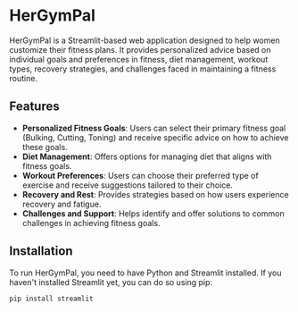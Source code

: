 # HerGymPal

HerGymPal is a Streamlit-based web application designed to help women customize their fitness plans. It provides personalized advice based on individual goals and preferences in fitness, diet management, workout types, recovery strategies, and challenges faced in maintaining a fitness routine.

## Features

- **Personalized Fitness Goals**: Users can select their primary fitness goal (Bulking, Cutting, Toning) and receive specific advice on how to achieve these goals.
- **Diet Management**: Offers options for managing diet that aligns with fitness goals.
- **Workout Preferences**: Users can choose their preferred type of exercise and receive suggestions tailored to their choice.
- **Recovery and Rest**: Provides strategies based on how users experience recovery and fatigue.
- **Challenges and Support**: Helps identify and offer solutions to common challenges in achieving fitness goals.

## Installation

To run HerGymPal, you need to have Python and Streamlit installed. If you haven't installed Streamlit yet, you can do so using pip:

```bash
pip install streamlit
